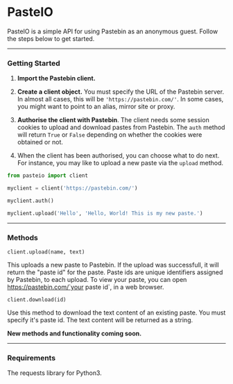 # PasteIO

PasteIO is a simple API for using Pastebin as an anonymous guest. Follow the steps below
to get started.

---

### Getting Started

1. **Import the Pastebin client.**

2. **Create a client object.** You must specify the URL of the Pastebin server. In almost all
cases, this will be `'https://pastebin.com/'`. In some cases, you might want to point to an
alias, mirror site or proxy.

3. **Authorise the client with Pastebin**. The client needs some session cookies to upload
and download pastes from Pastebin. The `auth` method will return `True` or `False`
depending on whether the cookies were obtained or not.

4. When the client has been authorised, you can choose what to do next. For instance, you
may like to upload a new paste via the ```upload``` method.

```python
from pasteio import client

myclient = client('https://pastebin.com/')

myclient.auth()

myclient.upload('Hello', 'Hello, World! This is my new paste.')
```


---

### Methods

```client.upload(name, text)```

This uploads a new paste to Pastebin. If the upload was successfull, it will return the
"paste id" for the paste. Paste ids are unique identifiers assigned by Pastebin, to each
upload. To view your paste, you can open https://pastebin.com/`your paste id`, in a web
browser.

```client.download(id)```

Use this method to download the text content of an existing paste. You must specify it's
paste id. The text content will be returned as a string.



**New methods and functionality coming soon.**

---

### Requirements

The requests library for Python3.
